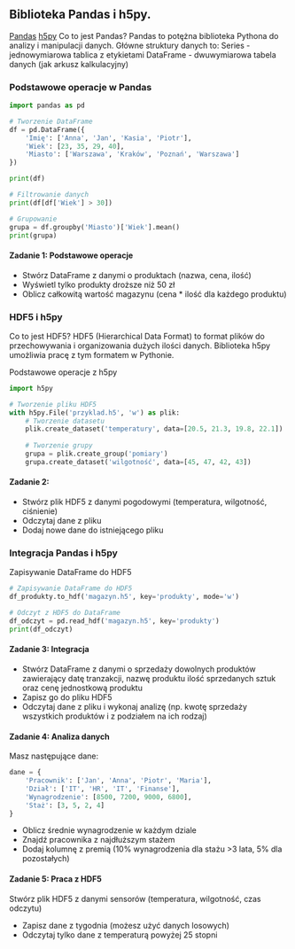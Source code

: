 ## Biblioteka Pandas i h5py.
[Pandas](https://pandas.pydata.org/docs/user_guide/index.html)
[h5py](https://docs.h5py.org/en/latest/quick.html)
Co to jest Pandas?
Pandas to potężna biblioteka Pythona do analizy i manipulacji danych. Główne struktury danych to:
Series - jednowymiarowa tablica z etykietami
DataFrame - dwuwymiarowa tabela danych (jak arkusz kalkulacyjny)

### Podstawowe operacje w Pandas
```Python
import pandas as pd

# Tworzenie DataFrame
df = pd.DataFrame({
    'Imię': ['Anna', 'Jan', 'Kasia', 'Piotr'],
    'Wiek': [23, 35, 29, 40],
    'Miasto': ['Warszawa', 'Kraków', 'Poznań', 'Warszawa']
})

print(df)

# Filtrowanie danych
print(df[df['Wiek'] > 30])

# Grupowanie
grupa = df.groupby('Miasto')['Wiek'].mean()
print(grupa)
```

#### Zadanie 1: Podstawowe operacje
- Stwórz DataFrame z danymi o produktach (nazwa, cena, ilość)
- Wyświetl tylko produkty droższe niż 50 zł
- Oblicz całkowitą wartość magazynu (cena * ilość dla każdego produktu)


### HDF5 i h5py
Co to jest HDF5?
HDF5 (Hierarchical Data Format) to format plików do przechowywania i organizowania dużych ilości danych. Biblioteka h5py umożliwia pracę z tym formatem w Pythonie.

Podstawowe operacje z h5py
```python
import h5py

# Tworzenie pliku HDF5
with h5py.File('przyklad.h5', 'w') as plik:
    # Tworzenie datasetu
    plik.create_dataset('temperatury', data=[20.5, 21.3, 19.8, 22.1])
    
    # Tworzenie grupy
    grupa = plik.create_group('pomiary')
    grupa.create_dataset('wilgotność', data=[45, 47, 42, 43])
```
#### Zadanie 2:
- Stwórz plik HDF5 z danymi pogodowymi (temperatura, wilgotność, ciśnienie)
- Odczytaj dane z pliku
- Dodaj nowe dane do istniejącego pliku


### Integracja Pandas i h5py
Zapisywanie DataFrame do HDF5
```python
# Zapisywanie DataFrame do HDF5
df_produkty.to_hdf('magazyn.h5', key='produkty', mode='w')

# Odczyt z HDF5 do DataFrame
df_odczyt = pd.read_hdf('magazyn.h5', key='produkty')
print(df_odczyt)
```
#### Zadanie 3: Integracja
- Stwórz DataFrame z danymi o sprzedaży dowolnych produktów zawierający datę tranzakcji, nazwę produktu ilość sprzedanych sztuk oraz cenę jednostkową produktu
- Zapisz go do pliku HDF5
- Odczytaj dane z pliku i wykonaj analizę (np. kwotę sprzedaży wszystkich produktów i z podziałem na ich rodzaj)


#### Zadanie 4: Analiza danych
Masz następujące dane:

```python
dane = {
    'Pracownik': ['Jan', 'Anna', 'Piotr', 'Maria'],
    'Dział': ['IT', 'HR', 'IT', 'Finanse'],
    'Wynagrodzenie': [8500, 7200, 9000, 6800],
    'Staż': [3, 5, 2, 4]
}
```
- Oblicz średnie wynagrodzenie w każdym dziale
- Znajdź pracownika z najdłuższym stażem
- Dodaj kolumnę z premią (10% wynagrodzenia dla stażu >3 lata, 5% dla pozostałych)

#### Zadanie 5: Praca z HDF5
Stwórz plik HDF5 z danymi sensorów (temperatura, wilgotność, czas odczytu)
- Zapisz dane z tygodnia (możesz użyć danych losowych)
- Odczytaj tylko dane z temperaturą powyżej 25 stopni
